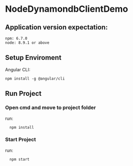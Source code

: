 # NodeDynamondbClientDemo

## Application version expectation:
```
npm: 6.7.0
node: 8.9.1 or above
```
## Setup Enviroment
Angular CLI:
```
npm install -g @angular/cli
```
## Run Project
### Open cmd and move to project folder
run:
```
  npm install
```
### Start Project
run: 
```
  npm start
```
